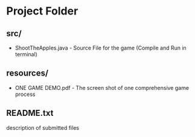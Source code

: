 # Project Folder

## src/
- ShootTheApples.java - Source File for the game (Compile and Run in terminal)

## resources/
- ONE GAME DEMO.pdf - The screen shot of one comprehensive game process

## README.txt
description of submitted files